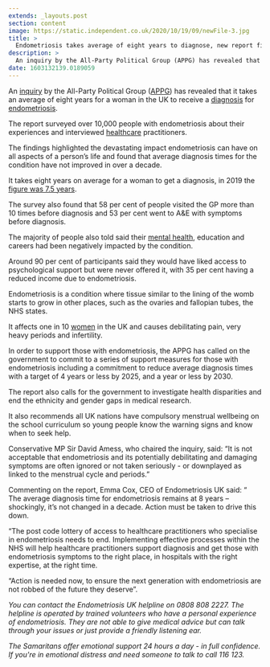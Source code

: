 ```yaml
--- 
extends: _layouts.post 
section: content 
image: https://static.independent.co.uk/2020/10/19/09/newFile-3.jpg 
title: > 
  Endometriosis takes average of eight years to diagnose, new report finds 
description: > 
  An inquiry by the All-Party Political Group (APPG) has revealed that it takes an average of eight years for a woman in the UK to receive a diagnosis for endometriosis.The report surveyed over 10,000 people with endometriosis about their experiences and interviewed healthcare practitioners.The findings highlighted the devastating impact endometriosis can have on all aspects of a person’s life and found that average diagnosis times for the condition have not improved in over a decade.It takes eight years on average for a woman to get a diagnosis, in 2019 the figure was 7.5 years.You can contact the Endometriosis UK helpline on 0808 808 2227. 
date: 1603132139.0189059 
--- 
```

<div><p class="sc-pHJJA iocNwz above-article-prompt-donations"></p><p>An <a href="/topic/inquiry">inquiry</a> by the All-Party Political Group (<a href="/topic/appg">APPG</a>) has revealed that it takes an average of eight years for a woman in the UK to receive a <a href="/topic/diagnosis">diagnosis</a> for <a href="/topic/endometriosis">endometriosis</a>.</p><p>The report surveyed over 10,000 people with endometriosis about their experiences and interviewed <a href="/topic/healthcare">healthcare</a> practitioners.</p><p></p><p>The findings highlighted the devastating impact endometriosis can have on all aspects of a person&#8217;s life and found that average diagnosis times for the condition have not improved in over a decade.</p><p>It takes eight years on average for a woman to get a diagnosis, in 2019 the <a rel="nofollow" href="https://www.endometriosis-uk.org/getting-diagnosed-endometriosis">figure was 7.5 years</a>.</p><p>The survey also found that 58 per cent of people visited the GP more than 10 times before diagnosis and 53 per cent went to A&amp;E with symptoms before diagnosis.</p><p></p><p>The majority of people also told said their <a href="/topic/mental-health">mental health</a>, education and careers had been negatively impacted by the condition.</p><p></p><p>Around 90 per cent of participants said they would have liked access to psychological support but were never offered it, with 35 per cent having a reduced income due to endometriosis.</p><p>Endometriosis is a condition where tissue similar to the lining of the womb starts to grow in other places, such as the ovaries and fallopian tubes, the NHS states.</p><p class="sc-oTaAA eBoKzo"></p><p>It affects one in 10 <a href="/topic/women">women</a> in the UK and causes debilitating pain, very heavy periods and infertility. </p><p id="taboola-carousel-thumbnails"></p><p>In order to support those with endometriosis, the APPG has called on the government to commit to a series of support measures for those with endometriosis including a commitment to reduce average diagnosis times with a target of 4 years or less by 2025, and a year or less by 2030.</p><p class="sc-oTaAA eBoKzo"></p><p>The report also calls for the government to investigate health disparities and end the ethnicity and gender gaps in medical research.</p><p>It also recommends all UK nations have compulsory menstrual wellbeing on the school curriculum so young people know the warning signs and know when to seek help. </p><p>Conservative MP Sir David Amess, who chaired the inquiry, said: &#8220;It is not acceptable that endometriosis and its potentially debilitating and damaging symptoms are often ignored or not taken seriously - or downplayed as linked to the menstrual cycle and periods.&#8221;</p><p>Commenting on the report, Emma Cox, CEO of Endometriosis UK said: &#8220; The average diagnosis time for endometriosis remains at 8 years &#8211; shockingly, it&#8217;s not changed in a decade. Action must be taken to drive this down. </p><p></p><p>&#8220;The post code lottery of access to healthcare practitioners who specialise in endometriosis needs to end. Implementing effective processes within the NHS will help healthcare practitioners support diagnosis and get those with endometriosis symptoms to the right place, in hospitals with the right expertise, at the right time.</p><p>&#8220;Action is needed now, to ensure the next generation with endometriosis are not robbed of the future they deserve&#8221;.</p><p></p><p><i>You can contact the Endometriosis UK helpline on 0808 808 2227. The helpline is operated by trained volunteers who have a personal experience of endometriosis. They are not able to give medical advice but can talk through your issues or just provide a friendly listening ear.</i></p><p><i>The Samaritans offer emotional support 24 hours a day - in full confidence. If you're in emotional distress and need someone to talk to call 116 123.</i></p><p class="sc-ptCms fzKffT"></p></div>